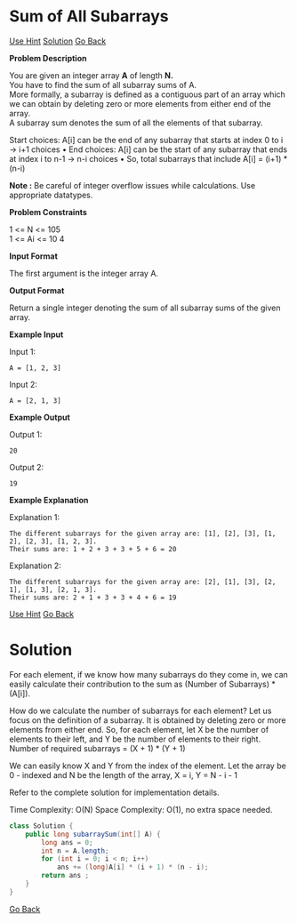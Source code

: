 # Sum of All Subarrays

[Use Hint](https://www.scaler.com/academy/mentee-dashboard/class/25460/assignment/problems/14363/hints?navref=cl_pb_nv_tb)
[Solution](#Solution)
[Go Back](https://github.com/sahoog2/Preparation_Notes/blob/main/DSA/Array/2%20Problems.md)




**Problem Description**  

You are given an integer array  **A**  of length **N.**  
You have to find the sum of all subarray sums of A.  
More formally, a subarray is defined as a contiguous part of an array which we can obtain by deleting zero or more elements from either end of the array.  
A subarray sum denotes the sum of all the elements of that subarray.

Start choices: A[i] can be the end of any subarray that starts at index 0 to i → i+1 choices
• 	End choices: A[i] can be the start of any subarray that ends at index i to n-1 → n-i choices
• 	So, total subarrays that include A[i] = (i+1) * (n-i)

**Note :** Be careful of integer overflow issues while calculations. Use appropriate datatypes.

  
  
**Problem Constraints**  

1 <= N <= 105  
1 <= Ai  <= 10  4

  
  
**Input Format**  

The first argument is the integer array A.

  
  
**Output Format**  

Return a single integer denoting the sum of all subarray sums of the given array.

  
  
**Example Input**  

Input 1:

```
A = [1, 2, 3]

```

Input 2:

```
A = [2, 1, 3]

```

  
  
**Example Output**  

Output 1:

```
20

```

Output 2:

```
19

```

  
  
**Example Explanation**  

Explanation 1:

```
The different subarrays for the given array are: [1], [2], [3], [1, 2], [2, 3], [1, 2, 3].
Their sums are: 1 + 2 + 3 + 3 + 5 + 6 = 20
```

Explanation 2:

```
The different subarrays for the given array are: [2], [1], [3], [2, 1], [1, 3], [2, 1, 3].
Their sums are: 2 + 1 + 3 + 3 + 4 + 6 = 19
```

[Use Hint](https://www.scaler.com/academy/mentee-dashboard/class/25460/assignment/problems/14363/hints?navref=cl_pb_nv_tb)
[Go Back](https://github.com/sahoog2/Preparation_Notes/blob/main/DSA/Array/2%20Problems.md)
# Solution
For each element, if we know how many subarrays do they come in, 
we can easily calculate their contribution to the sum as (Number of Subarrays) * (A[i]).

How do we calculate the number of subarrays for each element?
Let us focus on the definition of a subarray. It is obtained by deleting zero or more elements from either end.
So, for each element, let X be the number of elements to their left, and Y be the number of elements to their right.
Number of required subarrays = (X + 1) * (Y + 1)

We can easily know X and Y from the index of the element.
Let the array be 0 - indexed and N be the length of the array, 
X = i, Y = N - i - 1

Refer to the complete solution for implementation details.

Time Complexity: O(N)
Space Complexity: O(1), no extra space needed.

```java
class Solution {
    public long subarraySum(int[] A) {
        long ans = 0;
        int n = A.length;
        for (int i = 0; i < n; i++)
            ans += (long)A[i] * (i + 1) * (n - i);
        return ans ;
    }
}
```

[Go Back](https://github.com/sahoog2/Preparation_Notes/blob/main/DSA/Array/2%20Problems.md)
